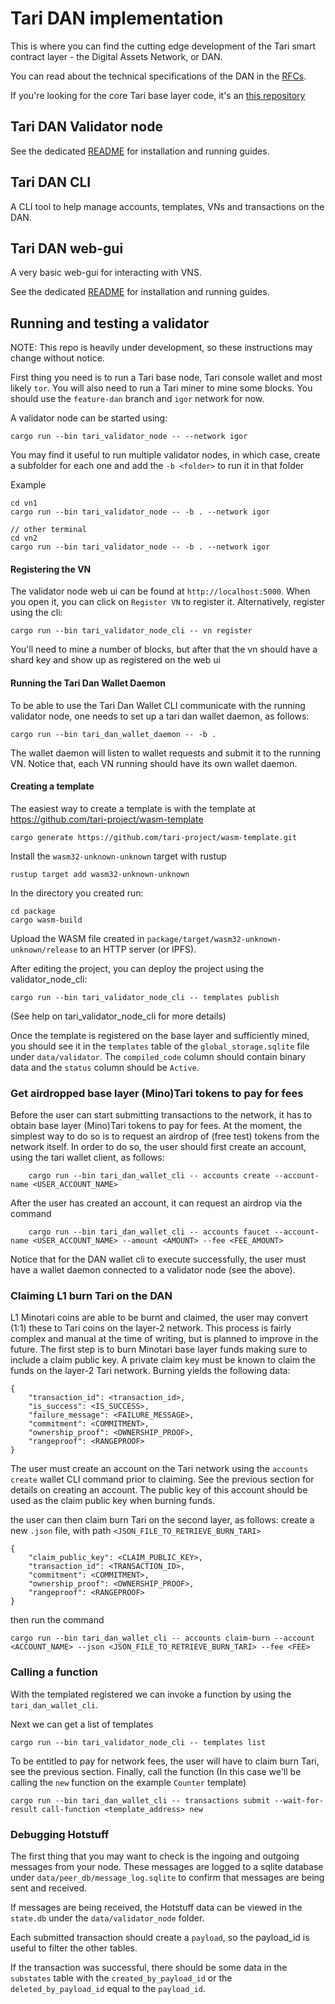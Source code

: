 # Tari DAN implementation

This is where you can find the cutting edge development of the Tari smart contract layer - the Digital Assets 
Network, or DAN.

You can read about the technical specifications of the DAN in the [RFCs](https://rfc.tari.com).

If you're looking for the core Tari base layer code, it's an [this repository](https://github.com/tari-project/tari)

## Tari DAN Validator node

See the dedicated [README](./applications/tari_validator_node/README.md) for installation and running guides.

## Tari DAN CLI

A CLI tool to help manage accounts, templates, VNs and transactions on the DAN.

## Tari DAN web-gui

A very basic web-gui for interacting with VNS.

See the dedicated [README](./applications/tari_validator_node_web_ui/README.md) for installation and running guides.

## Running and testing a validator

NOTE: This repo is heavily under development, so these instructions may change without notice.

First thing you need is to run a Tari base node, Tari console wallet and most likely `tor`. You will also need to run a Tari miner to mine some 
blocks. You should use the `feature-dan` branch and `igor` network for now.

A validator node can be started using:

```
cargo run --bin tari_validator_node -- --network igor
``` 

You may find it useful to run multiple validator nodes, in which case, create a subfolder for each one and add the `-b <folder>` to run it in that folder

Example
```
cd vn1 
cargo run --bin tari_validator_node -- -b . --network igor

// other terminal 
cd vn2
cargo run --bin tari_validator_node -- -b . --network igor
```

#### Registering the VN
The validator node web ui can be found at `http://localhost:5000`. When you open it, you can click on `Register VN` to register it. Alternatively, register using the cli:
```
cargo run --bin tari_validator_node_cli -- vn register
```

You'll need to mine a number of blocks, but after that the vn should have a shard key and show up as registered on the web ui

#### Running the Tari Dan Wallet Daemon
To be able to use the Tari Dan Wallet CLI communicate with the running validator node, one needs to set up a tari dan wallet daemon,
as follows:
```
cargo run --bin tari_dan_wallet_daemon -- -b .
```

The wallet daemon will listen to wallet requests and submit it to the running VN. Notice that, each VN running should have
its own wallet daemon. 

#### Creating a template 

The easiest way to create a template is with the template at https://github.com/tari-project/wasm-template 

```
cargo generate https://github.com/tari-project/wasm-template.git
```

Install the `wasm32-unknown-unknown` target with rustup

```
rustup target add wasm32-unknown-unknown
```

In the directory you created run:

```
cd package
cargo wasm-build
```

Upload the WASM file created in `package/target/wasm32-unknown-unknown/release` to an HTTP server (or IPFS).

After editing the project, you can deploy the project using the validator_node_cli:

```
cargo run --bin tari_validator_node_cli -- templates publish 
```

(See help on tari_validator_node_cli for more details)

Once the template is registered on the base layer and sufficiently mined, you should see it in the `templates` table of the `global_storage.sqlite` file  under `data/validator`. The `compiled_code` column should contain binary data and the `status` column should be `Active`.

### Get airdropped base layer (Mino)Tari tokens to pay for fees

Before the user can start submitting transactions to the network, it has to obtain base layer (Mino)Tari tokens to pay for fees. At the moment, the
simplest way to do so is to request an airdrop of (free test) tokens from the network itself. In order to do so, the user should
first create an account, using the tari wallet client, as follows:

```
    cargo run --bin tari_dan_wallet_cli -- accounts create --account-name <USER_ACCOUNT_NAME>
```

After the user has created an account, it can request an airdrop via the command

```
    cargo run --bin tari_dan_wallet_cli -- accounts faucet --account-name <USER_ACCOUNT_NAME> --amount <AMOUNT> --fee <FEE_AMOUNT>
```

Notice that for the DAN wallet cli to execute successfully, the user must have a wallet daemon connected to a validator node (see the
above).

### Claiming L1 burn Tari on the DAN

L1 Minotari coins are able to be burnt and claimed, the user may convert (1:1) these to Tari coins on the layer-2 network. This process is
fairly complex and manual at the time of writing, but is planned to improve in the future. The first step is to burn Minotari base layer
funds making sure to include a claim public key. A private claim key must be known to claim the funds on the layer-2 Tari network. Burning
yields the following data:

```
{
    "transaction_id": <transaction_id>,
    "is_success": <IS_SUCCESS>,
    "failure_message": <FAILURE_MESSAGE>,
    "commitment": <COMMITMENT>,
    "ownership_proof": <OWNERSHIP_PROOF>,
    "rangeproof": <RANGEPROOF>
}
```

The user must create an account on the Tari network using the `accounts create` wallet CLI command prior to claiming. See the previous
section for details on creating an account. The public key of this account should be used as the claim public key when burning funds.

the user can then claim burn Tari on the second layer, as follows: create a new `.json` file, with path
`<JSON_FILE_TO_RETRIEVE_BURN_TARI>`

```
{
    "claim_public_key": <CLAIM_PUBLIC_KEY>,
    "transaction_id": <TRANSACTION_ID>,
    "commitment": <COMMITMENT>,
    "ownership_proof": <OWNERSHIP_PROOF>,
    "rangeproof": <RANGEPROOF>
}
```

then run the command

```
cargo run --bin tari_dan_wallet_cli -- accounts claim-burn --account <ACCOUNT_NAME> --json <JSON_FILE_TO_RETRIEVE_BURN_TARI> --fee <FEE>
```

### Calling a function
With the templated registered we can invoke a function by using the `tari_dan_wallet_cli`.

Next we can get a list of templates

```
cargo run --bin tari_validator_node_cli -- templates list
```

To be entitled to pay for network fees, the user will have to claim burn Tari, see the previous section.
Finally, call the function (In this case we'll be calling the `new` function on the example `Counter` template)

```
cargo run --bin tari_dan_wallet_cli -- transactions submit --wait-for-result call-function <template_address> new 
```

### Debugging Hotstuff 
The first thing that you may want to check is the ingoing and outgoing messages from your node. These messages are logged to a sqlite database under `data/peer_db/message_log.sqlite` to confirm that messages are being sent and received.

If messages are being received, the Hotstuff data can be viewed in the `state.db` under the `data/validator_node` folder.

Each submitted transaction should create a `payload`, so the payload_id is useful to filter the other tables.

If the transaction was successful, there should be some data in the `substates` table with the `created_by_payload_id` or the `deleted_by_payload_id` equal to the `payload_id`.





